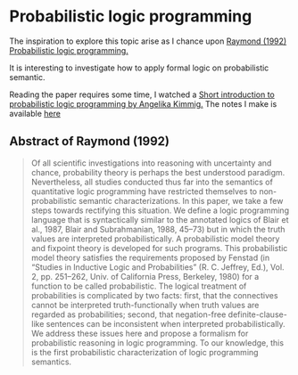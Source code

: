 # Probabilistic logic programming

The inspiration to explore this topic arise as I chance upon
[Raymond (1992) Probabilistic logic
programming.](https://www.sciencedirect.com/science/article/pii/089054019290061J)

It is interesting to investigate how to apply formal logic
on probabilistic semantic. 

Reading the paper requires some time, I watched a [Short
introduction to probabilistic logic programming by Angelika
Kimmig.](https://www.youtube.com/watch?v=5g0Z5b77rOs&ab_channel=PROBPROGConference)
The notes I make is available [here](./short_intro_to_angelika_kimmig_yt.html)

## Abstract of Raymond (1992)

> Of all scientific investigations into reasoning with
> uncertainty and chance, probability theory is perhaps the
> best understood paradigm. Nevertheless, all studies
> conducted thus far into the semantics of quantitative
> logic programming have restricted themselves to
> non-probabilistic semantic characterizations. In this
> paper, we take a few steps towards rectifying this
> situation. We define a logic programming language that is
> syntactically similar to the annotated logics of Blair et
> al., 1987, Blair and Subrahmanian, 1988, 45–73) but in
> which the truth values are interpreted probabilistically.
> A probabilistic model theory and fixpoint theory is
> developed for such programs. This probabilistic model
> theory satisfies the requirements proposed by Fenstad (in
> “Studies in Inductive Logic and Probabilities” (R. C.
> Jeffrey, Ed.), Vol. 2, pp. 251–262, Univ. of California
> Press, Berkeley, 1980) for a function to be called
> probabilistic. The logical treatment of probabilities is
> complicated by two facts: first, that the connectives
> cannot be interpreted truth-functionally when truth values
> are regarded as probabilities; second, that negation-free
> definite-clause-like sentences can be inconsistent when
> interpreted probabilistically. We address these issues
> here and propose a formalism for probabilistic reasoning
> in logic programming. To our knowledge, this is the first
> probabilistic characterization of logic programming
> semantics.
